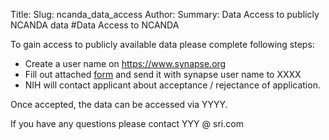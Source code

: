 Title:
Slug: ncanda_data_access
Author: 
Summary: Data Access to publicly NCANDA data
#Data Access to NCANDA

To gain access to publicly available data please complete following steps:

* Create a user name on <https://www.synapse.org>
* Fill out attached [form][1] and send it with synapse user name to  XXXX  
* NIH will contact applicant about acceptance / rejectance of application. 

Once accepted, the data can be accessed via YYYY.

If you have any questions please contact YYY @ sri.com

[1]: /images/form/NCANDA-Data-Distribution-Agreement-V1.pdf
